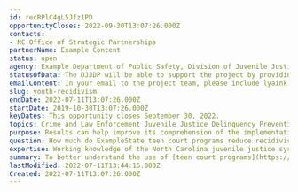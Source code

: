 ```yaml
---
id: recRPlC4gL5Jfz1PD
opportunityCloses: 2022-09-30T13:07:26.000Z
contacts: 
- NC Office of Strategic Partnerships
partnerName: Example Content
status: open
agency: Example Department of Public Safety, Division of Juvenile Justice and Delinquency Prevention
statusOfData: The DJJDP will be able to support the project by providing juvenile recidivism data, as discussed, and requested, on program participants and the requisite comparison group.
emailContent: In your email to the project team, please include lyaink to CV. A brief summary of your interest in the project. Any questions you have for the project team.
slug: youth-recidivism
endDate: 2022-07-11T13:07:26.000Z
startDate: 2019-10-30T13:07:26.000Z
keyDates: This opportunity closes September 30, 2022.
topics: Crime and Law Enforcement Juvenile Justice Delinquency Prevention
purpose: Results can help improve its comprehension of the implementation and impact of the traditional teen court model on the populations served by DJJDP.  Results can also provide actionable information for continuation and expansion of the model and guide decision making for the continuum of services provided by DJJDP in North Carolina. 
question: How much do ExampleState teen court programs reduce recidivism among youth under 18?
expertise: Working knowledge of the North Carolina juvenile justice system and decision-making process; and experience in analyzing program fidelity and outcomes. deliverable. Inventory of traditional teen court models available in North Carolina and their fidelity status, research briefs, presentations, benefit-cost analysis, and policy recommendations.
summary: To better understand the use of [teen court programs](https://ncteencourts.org/), the [Division of Juvenile Justice and Delinquency Prevention](https://www.ncdps.gov/our-organization/juvenile-justice-and-delinquency-prevention) (DJJDP) at the [NC Department of Public Safety](https://www.ncdps.gov/) is exploring partnership opportunities for rigorous qualitative and quantitative research to focus on the fidelity of the traditional teen court model in North Carolina and to understand the local impacts the model produces.The following topics will inform this work. Implementation - Are teen court programs in North Carolina operated with fidelity to the [traditional teen court model?](http://www.wsipp.wa.gov/BenefitCost/Program/970). Impact. To which populations of juveniles is the traditional teen court model most effective for in North Carolina? For example - Older versus younger, first-time referrals versus repeat referrals, legal status, etc. Improvement - What strategies should be considered for continuation, expansion, and targeting of teen court programs?. Benefit-cost analysis Assess the benefit to cost ratio and chance benefits will exceed costs akin to analysis available for [NC traditional Teen Court](https://www.wsipp.wa.gov/BenefitCost/Program/970) and hybrid models. The NC Department of Public Safety, Division of Juvenile Justice and Delinquency Prevention (DJJDP) and the NC Office of Strategic Partnerships (OSP) hosted a research partnership meeting on Monday, June 6 to discuss this project. 
lastModified: 2022-07-11T13:44:16.000Z
Created: 2022-07-11T13:07:26.000Z
---
```

